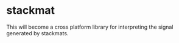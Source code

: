 stackmat
========

This will become a cross platform library for interpreting the signal generated by stackmats.
